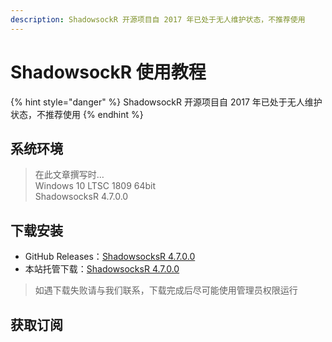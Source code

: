 ```yaml
---
description: ShadowsockR 开源项目自 2017 年已处于无人维护状态，不推荐使用
---
```


# ShadowsockR 使用教程

{% hint style="danger" %}
ShadowsockR 开源项目自 2017 年已处于无人维护状态，不推荐使用
{% endhint %}

## 系统环境

> 在此文章撰写时…  
> Windows 10 LTSC 1809 64bit  
> ShadowsocksR 4.7.0.0

## 下载安装

* GitHub Releases：[ShadowsocksR 4.7.0.0](https://github.com/shadowsocksr-backup/shadowsocksr-csharp/releases/tag/4.7.0)
* 本站托管下载：[ShadowsocksR 4.7.0.0](https://download.iplc.wiki/%E9%99%84%E4%BB%B6/wiki/windows/ShadowsockR%204.7.0.7z)

> 如遇下载失败请与我们联系，下载完成后尽可能使用管理员权限运行

## 获取订阅

